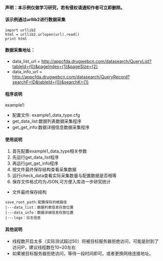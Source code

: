 ####  声明：本示例仅做学习研究，若有侵权请通知作者可立即删除。

#### 该示例通过urllib2进行数据采集
```
import urllib2
html = urllib2.urlopen(url).read()
print html
```
#### 数据采集地址：
- data_list_url = http://appcfda.drugwebcn.com/datasearch/QueryList?tableId={0}&pageIndex={1}&pageSize={2}
- data_info_url = http://appcfda.drugwebcn.com/datasearch/QueryRecord?searchF=ID&tableId={0}&searchK={1}

#### 程序说明
example1:
- 配置文件: example1_data_type.cfg
- get_data_list:数据列表数据采集程序
- get_get_info:数据详细信息数据采集程序

#### 使用说明
1. 首先配置example1_data_type相关参数
2. 先运行get_data_list程序
3. 再运行get_get_info程序
4. 按文件最终保存结构查看采集数据
5. 运行check_data查看实际采集数量与配置数据是否相等
6. 保存文件格式均为JSON,可方便入库进一步研究统计
- 文件最终保存结构
```
save_root_path:配置保存的根路径
|---data_list：数据列表信息存放位置
|---data_info：数据详细信息存放位置
|---logs：日志信息
```


#### 其他说明
- 线程数开启太多（实际测试超过50）将被目标服务器拒绝访问，可能是封到了访问IP，建议线程数在10~20左右
- 如果被目标服务器拒绝访问，等待一段时间即可。或者更换网络连接地址。

